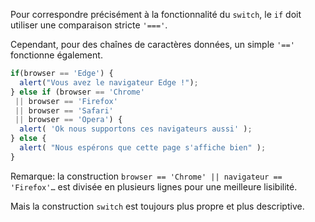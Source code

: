 Pour correspondre précisément à la fonctionnalité du `switch`, le `if` doit utiliser une comparaison stricte `'==='`.

Cependant, pour des chaînes de caractères données, un simple `'=='` fonctionne également.

```js no-beautify
if(browser == 'Edge') {
  alert("Vous avez le navigateur Edge !");
} else if (browser == 'Chrome'
 || browser == 'Firefox'
 || browser == 'Safari'
 || browser == 'Opera') {
  alert( 'Ok nous supportons ces navigateurs aussi' );
} else {
  alert( "Nous espérons que cette page s'affiche bien" );
}
```

Remarque: la construction `browser == 'Chrome' || navigateur == 'Firefox'…` est divisée en plusieurs lignes pour une meilleure lisibilité.

Mais la construction `switch` est toujours plus propre et plus descriptive.
